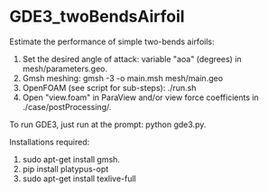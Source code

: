 # GDE3_twoBendsAirfoil

Estimate the performance of simple two-bends airfoils:

1. Set the desired angle of attack: variable "aoa" (degrees) in mesh/parameters.geo.
2. Gmsh meshing: gmsh -3 -o main.msh mesh/main.geo
3. OpenFOAM (see script for sub-steps): ./run.sh
4. Open "view.foam" in ParaView and/or view force coefficients in ./case/postProcessing/.


To run GDE3, just run at the prompt: python gde3.py.

Installations required:

1. sudo apt-get install gmsh.
2. pip install platypus-opt
3. sudo apt-get install texlive-full
